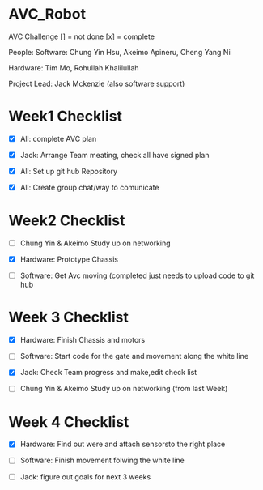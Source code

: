 # AVC_Robot
AVC Challenge
[] = not done [x] = complete

People:
Software: Chung Yin Hsu, Akeimo Apineru, Cheng Yang Ni 

Hardware: Tim Mo, Rohullah Khalilullah

Project Lead: Jack Mckenzie (also software support)

# Week1 Checklist
- [x] All: complete AVC plan

- [x] Jack: Arrange Team meating, check all have signed plan

- [x] All: Set up git hub Repository

- [x] All: Create group chat/way to comunicate 

# Week2 Checklist 

- [ ] Chung Yin & Akeimo Study up on networking

 - [x] Hardware: Prototype Chassis

- [ ] Software: Get Avc moving (completed just needs to upload code to git hub

# Week 3 Checklist 
- [x] Hardware: Finish Chassis and motors

- [ ] Software: Start code for the gate and movement along the white line 

- [x] Jack: Check Team progress and make,edit check list

- [ ] Chung Yin & Akeimo Study up on networking (from last Week)

# Week 4 Checklist

- [x] Hardware: Find out were and attach sensorsto the right place 

- [ ] Software: Finish movement folwing the white line 

- [ ] Jack: figure out goals for next 3 weeks
